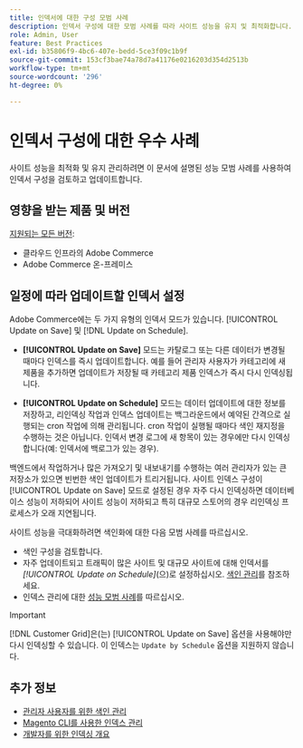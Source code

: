 ```yaml
---
title: 인덱서에 대한 구성 모범 사례
description: 인덱서 구성에 대한 모범 사례를 따라 사이트 성능을 유지 및 최적화합니다.
role: Admin, User
feature: Best Practices
exl-id: b35806f9-4bc6-407e-bedd-5ce3f09c1b9f
source-git-commit: 153cf3bae74a78d7a41176e0216203d354d2513b
workflow-type: tm+mt
source-wordcount: '296'
ht-degree: 0%

---
```


# 인덱서 구성에 대한 우수 사례

사이트 성능을 최적화 및 유지 관리하려면 이 문서에 설명된 성능 모범 사례를 사용하여 인덱서 구성을 검토하고 업데이트합니다.

## 영향을 받는 제품 및 버전

[지원되는 모든 버전](../../../release/versions.md):

- 클라우드 인프라의 Adobe Commerce
- Adobe Commerce 온-프레미스

## 일정에 따라 업데이트할 인덱서 설정

Adobe Commerce에는 두 가지 유형의 인덱서 모드가 있습니다. [!UICONTROL Update on Save] 및 [!DNL Update on Schedule].

- **[!UICONTROL Update on Save]** 모드는 카탈로그 또는 다른 데이터가 변경될 때마다 인덱스를 즉시 업데이트합니다. 예를 들어 관리자 사용자가 카테고리에 새 제품을 추가하면 업데이트가 저장될 때 카테고리 제품 인덱스가 즉시 다시 인덱싱됩니다.

- **[!UICONTROL Update on Schedule]** 모드는 데이터 업데이트에 대한 정보를 저장하고, 리인덱싱 작업과 인덱스 업데이트는 백그라운드에서 예약된 간격으로 실행되는 cron 작업에 의해 관리됩니다. cron 작업이 실행될 때마다 색인 재지정을 수행하는 것은 아닙니다. 인덱서 변경 로그에 새 항목이 있는 경우에만 다시 인덱싱합니다(예: 인덱서에 백로그가 있는 경우).

백엔드에서 작업하거나 많은 가져오기 및 내보내기를 수행하는 여러 관리자가 있는 큰 저장소가 있으면 빈번한 색인 업데이트가 트리거됩니다. 사이트 인덱스 구성이 [!UICONTROL Update on Save] 모드로 설정된 경우 자주 다시 인덱싱하면 데이터베이스 성능이 저하되어 사이트 성능이 저하되고 특히 대규모 스토어의 경우 리인덱싱 프로세스가 오래 지연됩니다.

사이트 성능을 극대화하려면 색인화에 대한 다음 모범 사례를 따르십시오.

- 색인 구성을 검토합니다.
- 자주 업데이트되고 트래픽이 많은 사이트 및 대규모 사이트에 대해 인덱서를 _[!UICONTROL Update on Schedule]_(으)로 설정하십시오. [색인 관리](https://docs.magento.com/user-guide/system/index-management.html#change-the-index-mode)를 참조하세요.
- 인덱스 관리에 대한 [성능 모범 사례](../../../performance/configuration.md)를 따르십시오.

>[!IMPORTANT]
>
>[!DNL Customer Grid]은(는) [!UICONTROL Update on Save] 옵션을 사용해야만 다시 인덱싱할 수 있습니다. 이 인덱스는 `Update by Schedule` 옵션을 지원하지 않습니다.

## 추가 정보

- [관리자 사용자를 위한 색인 관리](../../../configuration/cli/manage-indexers.md#configure-indexers)
- [Magento CLI를 사용한 인덱스 관리](https://experienceleague.adobe.com/docs/commerce-operations/configuration-guide/cli/manage-indexers.html)
- [개발자를 위한 인덱싱 개요](https://developer.adobe.com/commerce/php/development/components/indexing/)
